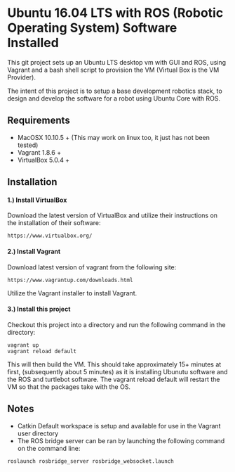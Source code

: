 # Ubuntu 16.04 LTS with ROS (Robotic Operating System) Software Installed

This git project sets up an Ubuntu LTS desktop vm with GUI and ROS, using Vagrant and a
bash shell script to provision the VM (Virtual Box is the VM Provider).

The intent of this project is to setup a base development robotics stack, to
design and develop the software for a robot using Ubuntu Core with ROS.

## Requirements

* MacOSX 10.10.5 +  (This may work on linux too, it just has not been tested)
* Vagrant 1.8.6 +
* VirtualBox 5.0.4 +

## Installation

#### 1.) Install VirtualBox
Download the latest version of VirtualBox and utilize their instructions on the
installation of their software:
```
https://www.virtualbox.org/
```
#### 2.) Install Vagrant
Download latest version of vagrant from the following site:
```
https://www.vagrantup.com/downloads.html
```
Utilize the Vagrant installer to install Vagrant.

#### 3.) Install this project
Checkout this project into a directory and run the following command in the directory:
```
vagrant up
vagrant reload default
```

This will then build the VM. This should take approximately
15+ minutes at first, (subsequently about 5 minutes) as it is installing Ubunutu software
and the ROS and turtlebot software. The vagrant reload default will restart the VM so that
the packages take with the OS.

## Notes 
* Catkin Default workspace is setup and available for use in the Vagrant user directory
* The ROS bridge server can be ran by launching the following command on the command line:
```
roslaunch rosbridge_server rosbridge_websocket.launch
```
